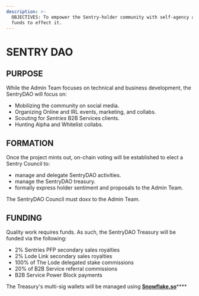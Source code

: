 ```yaml
---
description: >-
  OBJECTIVES: To empower the Sentry-holder community with self-agency and the
  funds to effect it.
---
```


# SENTRY DAO

## PURPOSE

While the Admin Team focuses on technical and business development, the SentryDAO will focus on:

* Mobilizing the community on social media.
* Organizing Online and IRL events, marketing, and collabs.
* Scouting for _Sentries_ B2B Services clients.
* Hunting Alpha and Whitelist collabs.

## FORMATION

Once the project mints out, on-chain voting will be established to elect a Sentry Council to:

* manage and delegate SentryDAO activities.
* manage the SentryDAO treasury.
* formally express holder sentiment and proposals to the Admin Team.

The SentryDAO Council must doxx to the Admin Team.

## FUNDING

Quality work requires funds. As such, the SentryDAO Treasury will be funded via the following:

* 2% Sentries PFP secondary sales royalties
* 2% Lode Link secondary sales royalties
* 100% of The Lode delegated stake commissions
* 20% of B2B Service referral commissions
* B2B Service Power Block payments

The Treasury's multi-sig wallets will be managed using [**Snowflake.so**](https://snowflake.so/)****
